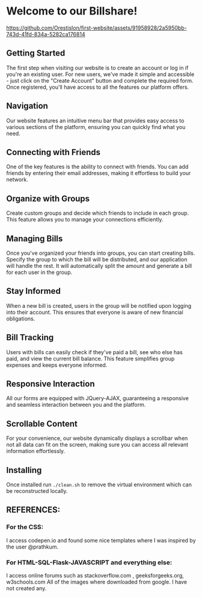 # Welcome to our Billshare!



https://github.com/OrestisIon/first-website/assets/91958928/2a5950bb-743d-41fd-834a-5282ca176814


## Getting Started
The first step when visiting our website is to create an account or log in if you're an existing user. For new users, we've made it simple and accessible - just click on the "Create Account" button and complete the required form. Once registered, you'll have access to all the features our platform offers.

## Navigation
Our website features an intuitive menu bar that provides easy access to various sections of the platform, ensuring you can quickly find what you need.

## Connecting with Friends
One of the key features is the ability to connect with friends. You can add friends by entering their email addresses, making it effortless to build your network.

## Organize with Groups
Create custom groups and decide which friends to include in each group. This feature allows you to manage your connections efficiently.

## Managing Bills
Once you've organized your friends into groups, you can start creating bills. Specify the group to which the bill will be distributed, and our application will handle the rest. It will automatically split the amount and generate a bill for each user in the group.

## Stay Informed
When a new bill is created, users in the group will be notified upon logging into their account. This ensures that everyone is aware of new financial obligations.

## Bill Tracking
Users with bills can easily check if they've paid a bill, see who else has paid, and view the current bill balance. This feature simplifies group expenses and keeps everyone informed.

## Responsive Interaction
All our forms are equipped with JQuery-AJAX, guaranteeing a responsive and seamless interaction between you and the platform.

## Scrollable Content
For your convenience, our website dynamically displays a scrollbar when not all data can fit on the screen, making sure you can access all relevant information effortlessly.

## Installing
Once installed run `./clean.sh` to remove the virtual environment which can be reconstructed locally.




## REFERENCES:

### For the CSS:
I access codepen.io and found some nice templates where I was inspired by the user @prathkum. 

### For HTML-SQL-Flask-JAVASCRIPT and everything else:
I access online forums such as stackoverflow.com , geeksforgeeks.org, w3schools.com
All of the images where downloaded from google. I have not created any.
